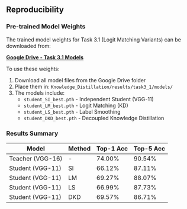 ## Reproducibility

### Pre-trained Model Weights

The trained model weights for Task 3.1 (Logit Matching Variants) can be downloaded from:

**[Google Drive - Task 3.1 Models](https://drive.google.com/drive/u/0/folders/1tgeyVd4cINIv-yxH3bdkdpJmwYm-SLb8)**

To use these weights:

1. Download all model files from the Google Drive folder
2. Place them in: `Knowledge_Distillation/results/task3_1/models/`
3. The models include:
   - `student_SI_best.pth` - Independent Student (VGG-11)
   - `student_LM_best.pth` - Logit Matching (KD)
   - `student_LS_best.pth` - Label Smoothing
   - `student_DKD_best.pth` - Decoupled Knowledge Distillation

### Results Summary

| Model | Method | Top-1 Acc | Top-5 Acc |
|-------|--------|-----------|-----------|
| Teacher (VGG-16) | - | 74.00% | 90.54% |
| Student (VGG-11) | SI | 66.12% | 87.11% |
| Student (VGG-11) | LM | 69.27% | 88.07% |
| Student (VGG-11) | LS | 66.99% | 87.73% |
| Student (VGG-11) | DKD | 69.57% | 86.71% |